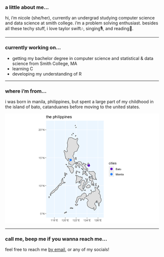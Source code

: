 
### a little about me…

hi, i’m nicole (she/her), currently an undergrad studying computer
science and data science at smith college. i’m a problem solving
enthusiast. besides all these techy stuff, i love taylor swift🎶,
singing🎙, and reading📖.

------------------------------------------------------------------------

### currently working on…

-   getting my bachelor degree in computer science and statistical &
    data science from Smith College, MA
-   learning C
-   developing my understanding of R

------------------------------------------------------------------------

### where i’m from…

i was born in manila, philippines, but spent a large part of my
childhood in the island of bato, catanduanes before moving to the united
states.

![](README_files/figure-gfm/unnamed-chunk-2-1.png)<!-- -->

------------------------------------------------------------------------

### call me, beep me if you wanna reach me…

feel free to reach me [by email](nicoletresvalles01@gmail.com), or any
of my socials!
